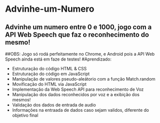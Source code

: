 # Advinhe-um-Numero
<h2>Advinhe um numero entre 0 e 1000, jogo com a API Web Speech que faz o reconhecimento do mesmo!</h2>
##OBS: Jogo só rodá perfeitamente no Chrome, e Android pois a API Web Speech ainda está em faze de testes!
#Aprendizado: 
<ul>
  <li>Estruturação do código HTML & CSS</li>
  <li>Estruturação do código em JavaScript</li>
  <li>Manipulação de valores pseudo-aleátorio com a função Match.random</li>
  <li>Movificação do HTML via JavaScript</li>
  <li>Implementação da Web Speech API para reconhecimento de Voz</li>
  <li>Manipulação dos dados reconhecidos por voz e a exibição dos mesmos!</li>
  <li>Validação dos dados de entrada de audio</li>
  <li>Informações na entraada de dados caso sejam validos, diferente do objetivo final</li>
</ul>
